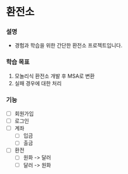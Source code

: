 # 환전소
### 설명
- 경험과 학습을 위한 간단한 환전소 프로젝트입니다.
### 학습 목표
1. 모놀리식 환전소 개발 후 MSA로 변환
2. 실패 경우에 대한 처리
### 기능
- [ ] 회원가입
- [ ] 로그인
- [ ] 계좌
  - [ ] 입금
  - [ ] 출금
- [ ] 환전
  - [ ] 원화 -> 달러
  - [ ] 달러 -> 원화